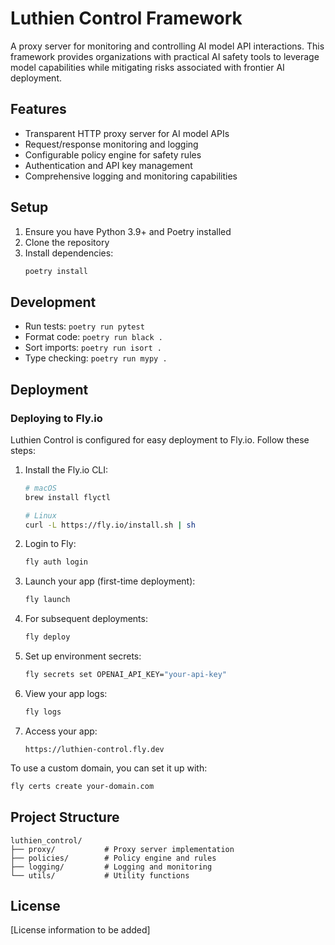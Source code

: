 # Luthien Control Framework

A proxy server for monitoring and controlling AI model API interactions. This framework provides organizations with practical AI safety tools to leverage model capabilities while mitigating risks associated with frontier AI deployment.

## Features

- Transparent HTTP proxy server for AI model APIs
- Request/response monitoring and logging
- Configurable policy engine for safety rules
- Authentication and API key management
- Comprehensive logging and monitoring capabilities

## Setup

1. Ensure you have Python 3.9+ and Poetry installed
2. Clone the repository
3. Install dependencies:
   ```bash
   poetry install
   ```

## Development

- Run tests: `poetry run pytest`
- Format code: `poetry run black .`
- Sort imports: `poetry run isort .`
- Type checking: `poetry run mypy .`

## Deployment

### Deploying to Fly.io

Luthien Control is configured for easy deployment to Fly.io. Follow these steps:

1. Install the Fly.io CLI:
   ```bash
   # macOS
   brew install flyctl
   
   # Linux
   curl -L https://fly.io/install.sh | sh
   ```

2. Login to Fly:
   ```bash
   fly auth login
   ```

3. Launch your app (first-time deployment):
   ```bash
   fly launch
   ```

4. For subsequent deployments:
   ```bash
   fly deploy
   ```

5. Set up environment secrets:
   ```bash
   fly secrets set OPENAI_API_KEY="your-api-key"
   ```

6. View your app logs:
   ```bash
   fly logs
   ```

7. Access your app:
   ```
   https://luthien-control.fly.dev
   ```

To use a custom domain, you can set it up with:
```bash
fly certs create your-domain.com
```

## Project Structure

```
luthien_control/
├── proxy/           # Proxy server implementation
├── policies/        # Policy engine and rules
├── logging/         # Logging and monitoring
└── utils/           # Utility functions
```

## License

[License information to be added] 
